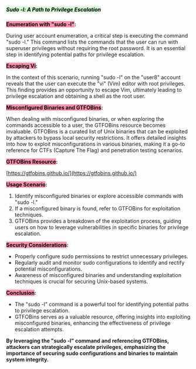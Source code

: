 ##### **<mark style="background: #BBFABBA6;">Sudo -l: A Path to Privilege Escalation</mark>**

**<mark style="background: #FF5582A6;">Enumeration with "sudo -l"</mark>:**

During user account enumeration, a critical step is executing the command "sudo -l." This command lists the commands that the user can run with superuser privileges without requiring the root password. It is an essential step in identifying potential paths for privilege escalation.

**<mark style="background: #FF5582A6;">Escaping Vi</mark>:**

In the context of this scenario, running "sudo -l" on the "user8" account reveals that the user can execute the "vi" (Vim) editor with root privileges. This finding provides an opportunity to escape Vim, ultimately leading to privilege escalation and obtaining a shell as the root user.

**<mark style="background: #FF5582A6;">Misconfigured Binaries and GTFOBins</mark>:**

When dealing with misconfigured binaries, or when exploring the commands accessible to a user, the GTFOBins resource becomes invaluable. GTFOBins is a curated list of Unix binaries that can be exploited by attackers to bypass local security restrictions. It offers detailed insights into how to exploit misconfigurations in various binaries, making it a go-to reference for CTFs (Capture The Flag) and penetration testing scenarios.

**<mark style="background: #FF5582A6;">GTFOBins Resource</mark>:**

[https://gtfobins.github.io/](https://gtfobins.github.io/)

**<mark style="background: #FF5582A6;">Usage Scenario</mark>:**
1. Identify misconfigured binaries or explore accessible commands with "sudo -l."
2. If a misconfigured binary is found, refer to GTFOBins for exploitation techniques.
3. GTFOBins provides a breakdown of the exploitation process, guiding users on how to leverage vulnerabilities in specific binaries for privilege escalation.

**<mark style="background: #FF5582A6;">Security Considerations</mark>:**
- Properly configure sudo permissions to restrict unnecessary privileges.
- Regularly audit and monitor sudo configurations to identify and rectify potential misconfigurations.
- Awareness of misconfigured binaries and understanding exploitation techniques is crucial for securing Unix-based systems.

**<mark style="background: #FF5582A6;">Conclusion</mark>:**
- The "sudo -l" command is a powerful tool for identifying potential paths to privilege escalation.
- GTFOBins serves as a valuable resource, offering insights into exploiting misconfigured binaries, enhancing the effectiveness of privilege escalation attempts.

**By leveraging the "sudo -l" command and referencing GTFOBins, attackers can strategically escalate privileges, emphasizing the importance of securing sudo configurations and binaries to maintain system integrity.**